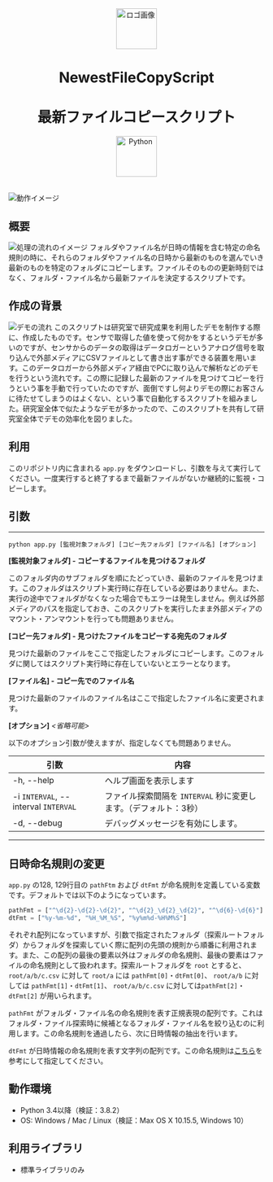 <div align="center" style="vertical-align: center;">
  <img alt="ロゴ画像" src="https://cdn.rpaka.dev/icon/new-file-cp.png" height="80px" />
  <h1>NewestFileCopyScript</h1>
  <h1>最新ファイルコピースクリプト</h1>
  <img alt="Python" src="https://cdn.rpaka.dev/logo/python.svg" height="80px" />
</div>

<br/>

![動作イメージ](https://cdn.rpaka.dev/useimage/new-file-cp/inuse.gif)

## 概要
![処理の流れのイメージ](https://cdn.rpaka.dev/useimage/new-file-cp/processflow.png)
フォルダやファイル名が日時の情報を含む特定の命名規則の時に、それらのフォルダやファイル名の日時から最新のものを選んでいき最新のものを特定のフォルダにコピーします。ファイルそのものの更新時刻ではなく、フォルダ・ファイル名から最新ファイルを決定するスクリプトです。

## 作成の背景
![デモの流れ](https://cdn.rpaka.dev/useimage/new-file-cp/ourusage.png)
このスクリプトは研究室で研究成果を利用したデモを制作する際に、作成したものです。センサで取得した値を使って何かをするというデモが多いのですが、センサからのデータの取得はデータロガーというアナログ信号を取り込んで外部メディアにCSVファイルとして書き出す事ができる装置を用います。このデータロガーから外部メディア経由でPCに取り込んで解析などのデモを行うという流れです。この際に記録した最新のファイルを見つけてコピーを行うという事を手動で行っていたのですが、面倒ですし何よりデモの際にお客さんに待たせてしまうのはよくない、という事で自動化するスクリプトを組みました。研究室全体で似たようなデモが多かったので、このスクリプトを共有して研究室全体でデモの効率化を図りました。

## 利用
このリポジトリ内に含まれる `app.py` をダウンロードし、引数を与えて実行してください。一度実行すると終了するまで最新ファイルがないか継続的に監視・コピーします。

## 引数
---
`python app.py [監視対象フォルダ] [コピー先フォルダ] [ファイル名] [オプション]`

**[監視対象フォルダ] - コピーするファイルを見つけるフォルダ**

このフォルダ内のサブフォルダを順にたどっていき、最新のファイルを見つけます。このフォルダはスクリプト実行時に存在している必要はありません。また、実行の途中でフォルダがなくなった場合でもエラーは発生しません。例えば外部メディアのパスを指定しておき、このスクリプトを実行したまま外部メディアのマウント・アンマウントを行っても問題ありません。

**[コピー先フォルダ] - 見つけたファイルをコピーする宛先のフォルダ**

見つけた最新のファイルをここで指定したフォルダにコピーします。このフォルダに関してはスクリプト実行時に存在していないとエラーとなります。

**[ファイル名] - コピー先でのファイル名**

見つけた最新のファイルのファイル名はここで指定したファイル名に変更されます。

**[オプション]** *<省略可能>*

以下のオプション引数が使えますが、指定しなくても問題ありません。

|引数|内容|
|---|---|
|-h, --help|ヘルプ画面を表示します|
|-i `INTERVAL`, --interval `INTERVAL`|ファイル探索間隔を `INTERVAL` 秒に変更します。（デフォルト：3秒）|
|-d, --debug|デバッグメッセージを有効にします。|

---

## 日時命名規則の変更
`app.py` の128, 129行目の `pathFtm` および `dtFmt` が命名規則を定義している変数です。デフォルトでは以下のようになっています。

```python
pathFmt = ["^\d{2}-\d{2}-\d{2}", "^\d{2}_\d{2}_\d{2}", "^\d{6}-\d{6}"]
dtFmt = ["%y-%m-%d", "%H_%M_%S", "%y%m%d-%H%M%S"]
```

それぞれ配列になっていますが、引数で指定されたフォルダ（探索ルートフォルダ）からフォルダを探索していく際に配列の先頭の規則から順番に利用されます。また、この配列の最後の要素以外はフォルダの命名規則、最後の要素はファイルの命名規則として扱われます。探索ルートフォルダを `root` とすると、 `root/a/b/c.csv` に対して `root/a` には `pathFmt[0]`・`dtFmt[0]`、 `root/a/b` に対しては `pathFmt[1]`・`dtFmt[1]`、 `root/a/b/c.csv` に対しては`pathFmt[2]`・`dtFmt[2]` が用いられます。

`pathFmt` がフォルダ・ファイル名の命名規則を表す正規表現の配列です。これはフォルダ・ファイル探索時に候補となるフォルダ・ファイル名を絞り込むのに利用します。この命名規則を通過したら、次に日時情報の抽出を行います。

`dtFmt` が日時情報の命名規則を表す文字列の配列です。この命名規則は[こちら](https://docs.python.org/ja/3/library/datetime.html#strftime-and-strptime-format-codes)を参考にして指定してください。

## 動作環境
- Python 3.4以降（検証：3.8.2）
- OS: Windows / Mac / Linux（検証：Max OS X 10.15.5, Windows 10）

## 利用ライブラリ
- 標準ライブラリのみ